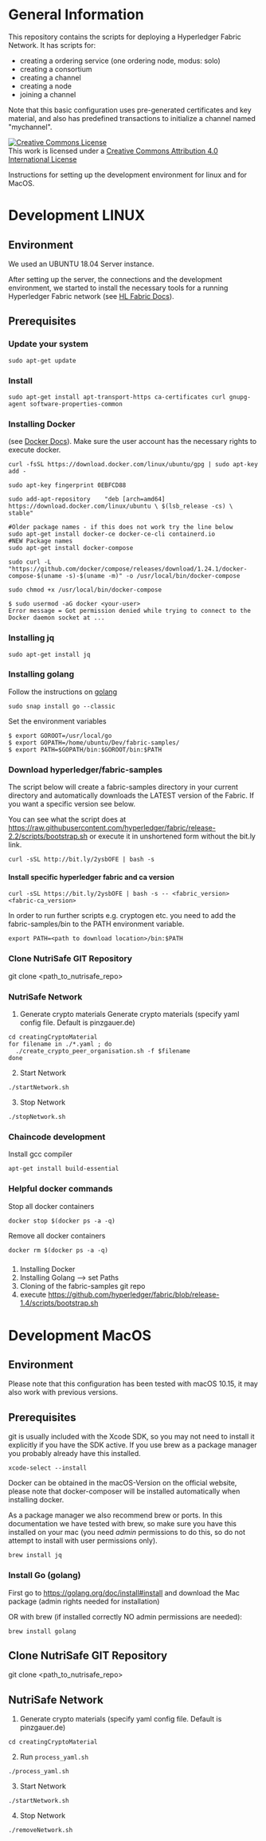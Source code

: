 # General Information

This repository contains the scripts for deploying a Hyperledger Fabric Network. It has scripts for: 
- creating a ordering service (one ordering node, modus: solo)
- creating a consortium 
- creating a channel
- creating a node
- joining a channel


Note that this basic configuration uses pre-generated certificates and
key material, and also has predefined transactions to initialize a 
channel named "mychannel".

<a rel="license" href="http://creativecommons.org/licenses/by/4.0/"><img alt="Creative Commons License" style="border-width:0" src="https://i.creativecommons.org/l/by/4.0/88x31.png" /></a><br />This work is licensed under a <a rel="license" href="http://creativecommons.org/licenses/by/4.0/">Creative Commons Attribution 4.0 International License</a>

Instructions for setting up the development environment for linux and for MacOS.

# Development LINUX
## Environment 
We used an UBUNTU 18.04 Server instance.

After setting up the server, the connections and the development environment, we started to install the necessary tools for a running Hyperledger Fabric network (see <a href="https://hyperledger-fabric.readthedocs.io/en/release-1.4/prereqs.html">HL Fabric Docs</a>).
  

## Prerequisites

### Update your system

```
sudo apt-get update
```

### Install

```
sudo apt-get install apt-transport-https ca-certificates curl gnupg-agent software-properties-common
```


### Installing Docker 
(see <a href="https://docs.docker.com/install/linux/docker-ce/ubuntu/#install-using-the-repository"> Docker Docs</a>).  Make sure the user account has the necessary rights to execute docker. 
```
curl -fsSL https://download.docker.com/linux/ubuntu/gpg | sudo apt-key add -

sudo apt-key fingerprint 0EBFCD88

sudo add-apt-repository    "deb [arch=amd64] https://download.docker.com/linux/ubuntu \ $(lsb_release -cs) \ stable"

#Older package names - if this does not work try the line below
sudo apt-get install docker-ce docker-ce-cli containerd.io
#NEW Package names
sudo apt-get install docker-compose

sudo curl -L "https://github.com/docker/compose/releases/download/1.24.1/docker-compose-$(uname -s)-$(uname -m)" -o /usr/local/bin/docker-compose

sudo chmod +x /usr/local/bin/docker-compose

$ sudo usermod -aG docker <your-user>  
Error message = Got permission denied while trying to connect to the Docker daemon socket at ...
```
### Installing jq

```
sudo apt-get install jq
```

### Installing golang
Follow the instructions on <a href="https://github.com/golang/go/wiki/Ubuntu">golang</a>

```
sudo snap install go --classic
```

Set the environment variables
```
$ export GOROOT=/usr/local/go
$ export GOPATH=/home/ubuntu/Dev/fabric-samples/
$ export PATH=$GOPATH/bin:$GOROOT/bin:$PATH
```

### Download hyperledger/fabric-samples
The script below will create a fabric-samples directory in your current directory and automatically downloads the LATEST version of the Fabric. If you want a specific version see below.

You can see what the script does at https://raw.githubusercontent.com/hyperledger/fabric/release-2.2/scripts/bootstrap.sh or execute it in unshortened form without the bit.ly link.
```
curl -sSL http://bit.ly/2ysbOFE | bash -s
```
#### Install specific hyperledger fabric and ca version
```
curl -sSL https://bit.ly/2ysbOFE | bash -s -- <fabric_version> <fabric-ca_version>
```

In order to run further scripts e.g. cryptogen etc. you need to add the fabric-samples/bin to the PATH environment variable.
```
export PATH=<path to download location>/bin:$PATH
```
### Clone NutriSafe GIT Repository

git clone <path_to_nutrisafe_repo>

### NutriSafe Network
1. Generate crypto materials
Generate crypto materials (specify yaml config file. Default is pinzgauer.de)
```
cd creatingCryptoMaterial
for filename in ./*.yaml ; do
  ./create_crypto_peer_organisation.sh -f $filename
done
```
2. Start Network
```
./startNetwork.sh
```
3. Stop Network
```
./stopNetwork.sh
```

### Chaincode development
Install gcc compiler
```
apt-get install build-essential
```

### Helpful docker commands
Stop all docker containers
```
docker stop $(docker ps -a -q)
```
Remove all docker containers
```
docker rm $(docker ps -a -q)
```

###

1. Installing Docker
2. Installing Golang --> set Paths 
3. Cloning of the fabric-samples git repo
4. execute https://github.com/hyperledger/fabric/blob/release-1.4/scripts/bootstrap.sh


# Development MacOS

## Environment
Please note that this configuration has been tested with macOS 10.15, it may also work with previous versions.

## Prerequisites
git is usually included with the Xcode SDK, so you may not need to install it explicitly if you have the SDK active. If you use brew as a package manager you probably already have this installed.

```
xcode-select --install
```

Docker can be obtained in the macOS-Version on the official website, please note that docker-composer will be installed automatically when installing docker.

As a package manager we also recommend brew or ports. In this documentation we have tested with brew, so make sure you have this installed on your mac (you need _admin_ permissions to do this, so do not attempt to install with user permissions only).

```
brew install jq
```

### Install Go (golang)
First go to https://golang.org/doc/install#install and download the Mac package (admin rights needed for installation)

OR with brew (if installed correctly NO admin permissions are needed):
```
brew install golang
```
## Clone NutriSafe GIT Repository

git clone <path_to_nutrisafe_repo>

## NutriSafe Network
1. Generate crypto materials (specify yaml config file. Default is pinzgauer.de)
```
cd creatingCryptoMaterial
```
2. Run `process_yaml.sh`
```
./process_yaml.sh
```
3. Start Network
```
./startNetwork.sh
```
4. Stop Network
```
./removeNetwork.sh
```
